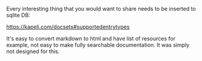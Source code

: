 Every interesting thing that you would want to share needs to be inserted to sqlite DB:

https://kapeli.com/docsets#supportedentrytypes

It's easy to convert markdown to html and have list of resources for example, not easy to make
fully searchable documentation. It was simply not designed for this.
